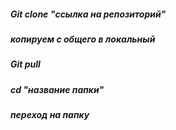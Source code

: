 <h5>Git clone "ссылка на репозиторий"<h5>
  <p>копируем с общего в локальный<p>
  <h5>Git pull<h5>
    <p><p>
<h5>cd "название папки"<h5>
  <p>переход на папку<p>
